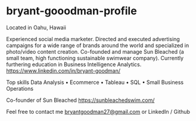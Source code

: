 # bryant-gooodman-profile

Located in Oahu, Hawaii

Experienced social media marketer. Directed and executed advertising campaigns for a wide range of brands around the world and specialized in photo/video content creation.
Co-founded and manage Sun Bleached (a small team, high functioning sustainable swimwear company).
Currently furthering education in Business Intelligence Analytics.
https://www.linkedin.com/in/bryant-goodman/

Top skills
Data Analysis • Ecommerce • Tableau • SQL • Small Business Operations

Co-founder of Sun Bleached
https://sunbleachedswim.com/

Feel free to contact me bryantgoodman27@gmail.com
or LinkedIn / Github
